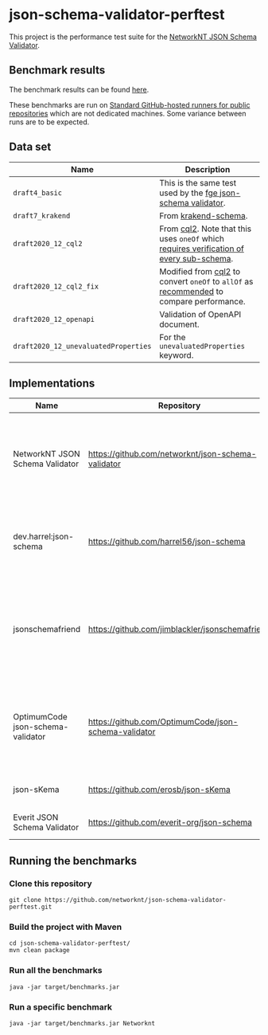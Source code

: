 # json-schema-validator-perftest

This project is the performance test suite for the [NetworkNT JSON Schema Validator](https://github.com/networknt/json-schema-validator).

## Benchmark results

The benchmark results can be found [here](https://networknt.github.io/json-schema-validator-perftest/dev/bench/).

These benchmarks are run on [Standard GitHub-hosted runners for public repositories](https://docs.github.com/en/actions/reference/runners/github-hosted-runners#standard-github-hosted-runners-for-public-repositories) which are not dedicated machines. Some variance between runs are to be expected.

## Data set

| Name                                 | Description                                                                                                                                                                                                              |
| ------------------------------------ | ------------------------------------------------------------------------------------------------------------------------------------------------------------------------------------------------------------------------ |
| `draft4_basic`                       | This is the same test used by the [fge json-schema validator](https://github.com/fge/json-schema-validator/wiki/Performance).                                                                                            |
| `draft7_krakend`                     | From [krakend-schema](https://github.com/krakend/krakend-schema).                                                                                                                                                        |
| `draft2020_12_cql2`                  | From [cql2](https://schemas.opengis.net/cql2/1.0/cql2.json). Note that this uses `oneOf` which [requires verification of every sub-schema](https://json-schema.org/understanding-json-schema/reference/combining#oneOf). |
| `draft2020_12_cql2_fix`              | Modified from [cql2](https://schemas.opengis.net/cql2/1.0/cql2.json) to convert `oneOf` to `allOf` as [recommended](https://github.com/json-schema-org/json-schema-spec/issues/1082) to compare performance.             |
| `draft2020_12_openapi`               | Validation of OpenAPI document.                                                                                                                                                                                          |
| `draft2020_12_unevaluatedProperties` | For the `unevaluatedProperties` keyword.                                                                                                                                                                                 |

## Implementations

| Name                              | Repository                                           | Dialects                                                         | Remarks                 |
| --------------------------------- | ---------------------------------------------------- | ---------------------------------------------------------------- | ----------------------- |
| NetworkNT JSON Schema Validator   | https://github.com/networknt/json-schema-validator   | Draft 4, Draft 6, Draft 7, Draft 2019-09, Draft 2020-12          |
| dev.harrel:json-schema            | https://github.com/harrel56/json-schema              | Draft 7, Draft 2019-09, Draft 2020-12                            |
| jsonschemafriend                  | https://github.com/jimblackler/jsonschemafriend      | Draft 3, Draft 4, Draft 6, Draft 7, Draft 2019-09, Draft 2020-12 |
| OptimumCode json-schema-validator | https://github.com/OptimumCode/json-schema-validator | Draft 4, Draft 6, Draft 7, Draft 2019-09, Draft 2020-12          |
| json-sKema                        | https://github.com/erosb/json-sKema                  | Draft 2020-12                                                    |
| Everit JSON Schema Validator      | https://github.com/everit-org/json-schema            | Draft 4, Draft 6, Draft 7                                        | Replaced by json-sKema. |

## Running the benchmarks

### Clone this repository

```shell
git clone https://github.com/networknt/json-schema-validator-perftest.git
```

### Build the project with Maven

```shell
cd json-schema-validator-perftest/
mvn clean package
```

### Run all the benchmarks

```shell
java -jar target/benchmarks.jar
```

### Run a specific benchmark

```shell
java -jar target/benchmarks.jar Networknt
```
